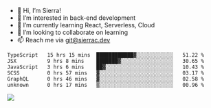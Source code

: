- 👋 Hi, I’m Sierra!
- 👀 I’m interested in back-end development
- 🌱 I’m currently learning React, Serverless, Cloud
- 💞️ I’m looking to collaborate on learning
- 📫 Reach me via git@sierrac.dev

<!--START_SECTION:waka-->

```text
TypeScript   15 hrs 15 mins  ████████████▓░░░░░░░░░░░░   51.22 %
JSX          9 hrs 8 mins    ███████▓░░░░░░░░░░░░░░░░░   30.65 %
JavaScript   3 hrs 6 mins    ██▓░░░░░░░░░░░░░░░░░░░░░░   10.43 %
SCSS         0 hrs 57 mins   ▓░░░░░░░░░░░░░░░░░░░░░░░░   03.17 %
GraphQL      0 hrs 46 mins   ▓░░░░░░░░░░░░░░░░░░░░░░░░   02.58 %
unknown      0 hrs 17 mins   ▒░░░░░░░░░░░░░░░░░░░░░░░░   00.96 %
```

<!--END_SECTION:waka-->


![](https://hit.yhype.me/github/profile?user_id=7351311)
